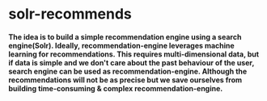 # solr-recommends

#### The idea is to build a simple recommendation engine using a search engine(Solr). Ideally, recommendation-engine leverages machine learning for recommendations. This requires multi-dimensional data, but if data is simple and we don't care about the past behaviour of the user, search engine can be used as recommendation-engine. Although the recommendations will not be as precise but we save ourselves from building time-consuming & complex recommendation-engine.
